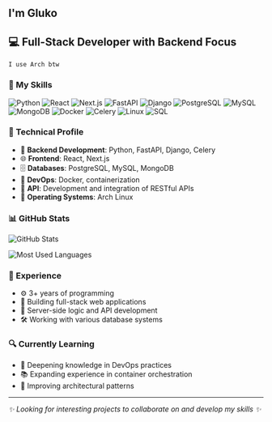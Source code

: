 ## I'm Gluko

## 💻 Full-Stack Developer with Backend Focus

```
I use Arch btw
```

### 🚀 My Skills

![Python](https://img.shields.io/badge/-Python-3776AB?style=flat-square&logo=Python&logoColor=white)
![React](https://img.shields.io/badge/-React-61DAFB?style=flat-square&logo=react&logoColor=black)
![Next.js](https://img.shields.io/badge/-Next.js-000000?style=flat-square&logo=next.js&logoColor=white)
![FastAPI](https://img.shields.io/badge/-FastAPI-009688?style=flat-square&logo=fastapi&logoColor=white)
![Django](https://img.shields.io/badge/-Django-092E20?style=flat-square&logo=django&logoColor=white)
![PostgreSQL](https://img.shields.io/badge/-PostgreSQL-336791?style=flat-square&logo=postgresql&logoColor=white)
![MySQL](https://img.shields.io/badge/-MySQL-4479A1?style=flat-square&logo=mysql&logoColor=white)
![MongoDB](https://img.shields.io/badge/-MongoDB-47A248?style=flat-square&logo=mongodb&logoColor=white)
![Docker](https://img.shields.io/badge/-Docker-2496ED?style=flat-square&logo=docker&logoColor=white)
![Celery](https://img.shields.io/badge/-Celery-37814A?style=flat-square&logo=celery&logoColor=white)
![Linux](https://img.shields.io/badge/-Linux-FCC624?style=flat-square&logo=linux&logoColor=black)
![SQL](https://img.shields.io/badge/-SQL-4479A1?style=flat-square&logo=postgresql&logoColor=white)

### 🧰 Technical Profile

- 🔧 **Backend Development**: Python, FastAPI, Django, Celery
- 🌐 **Frontend**: React, Next.js
- 🗄️ **Databases**: PostgreSQL, MySQL, MongoDB
- 🐳 **DevOps**: Docker, containerization
- 🔄 **API**: Development and integration of RESTful APIs
- 🐧 **Operating Systems**: Arch Linux

### 📊 GitHub Stats

![GitHub Stats](https://github-readme-stats.vercel.app/api?username=gh0stluko&show_icons=true&theme=radical)

![Most Used Languages](https://github-readme-stats.vercel.app/api/top-langs/?username=gh0stluko&layout=compact&theme=radical)

### 💼 Experience

- ⚙️ 3+ years of programming
- 🔨 Building full-stack web applications
- 🧠 Server-side logic and API development
- 🛠️ Working with various database systems

### 🔍 Currently Learning

- 🌱 Deepening knowledge in DevOps practices
- 📚 Expanding experience in container orchestration
- 🔬 Improving architectural patterns

---

*✨ Looking for interesting projects to collaborate on and develop my skills ✨*

<!-- Don't forget to replace "YOUR_USERNAME" with your actual GitHub username for the stats to display correctly -->
